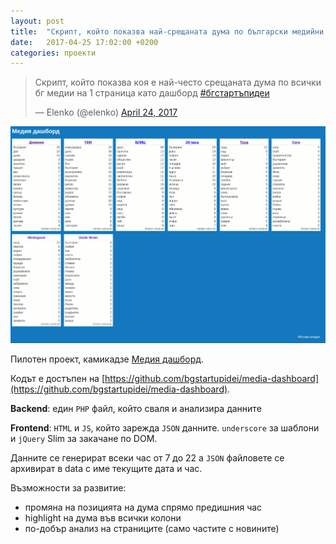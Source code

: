 ```yaml
---
layout: post
title:  "Скрипт, който показва най-срещаната дума по български медийни сайтове @elenko"
date:   2017-04-25 17:02:00 +0200
categories: проекти
---
```


<blockquote class="twitter-tweet" data-lang="en"><p lang="bg" dir="ltr">Скрипт, който показва коя е най-често срещаната дума по всички бг медии на 1 страница като дашборд <a href="https://twitter.com/hashtag/%D0%B1%D0%B3%D1%81%D1%82%D0%B0%D1%80%D1%82%D1%8A%D0%BF%D0%B8%D0%B4%D0%B5%D0%B8?src=hash">#бгстартъпидеи</a></p>&mdash; Elenko (@elenko) <a href="https://twitter.com/elenko/status/856519330837778432">April 24, 2017</a></blockquote>
<script async src="//platform.twitter.com/widgets.js" charset="utf-8"></script>

![Media Dashboard](/images/media-dashboard.png)

Пилотен проект, камикадзе [Медия дашборд](http://media-dashboard.bgstartupidei.com/).

Кодът е достъпен на [https://github.com/bgstartupidei/media-dashboard](https://github.com/bgstartupidei/media-dashboard).

**Backend**: един `PHP` файл, който сваля и анализира данните

**Frontend**: `HTML` и `JS`, който зарежда `JSON` данните. `underscore` за шаблони и `jQuery` Slim за закачане по DOM.

Данните се генерират всеки час от 7 до 22 а `JSON` файловете се архивират в data с име текущите дата и час.

Възможности за развитие:
* промяна на позицията на дума спрямо предишния час
* highlight на дума във всички колони
* по-добър анализ на страниците (само частите с новините)
